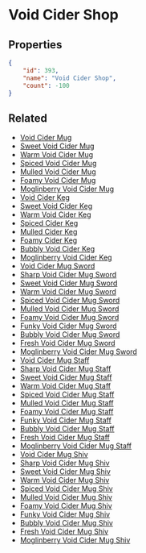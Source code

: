 # Void Cider Shop

<no description available>

## Properties

```json
{
    "id": 393,
    "name": "Void Cider Shop",
    "count": -100
}
```

## Related

- [Void Cider Mug](../items/11323-void-cider-mug.md)
- [Sweet Void Cider Mug](../items/11324-sweet-void-cider-mug.md)
- [Warm Void Cider Mug](../items/11325-warm-void-cider-mug.md)
- [Spiced Void Cider Mug](../items/11326-spiced-void-cider-mug.md)
- [Mulled Void Cider Mug](../items/11327-mulled-void-cider-mug.md)
- [Foamy Void Cider Mug](../items/11328-foamy-void-cider-mug.md)
- [Moglinberry Void Cider Mug](../items/11329-moglinberry-void-cider-mug.md)
- [Void Cider Keg](../items/11338-void-cider-keg.md)
- [Sweet Void Cider Keg](../items/11339-sweet-void-cider-keg.md)
- [Warm Void Cider Keg](../items/11340-warm-void-cider-keg.md)
- [Spiced Cider Keg](../items/11341-spiced-cider-keg.md)
- [Mulled Cider Keg](../items/11342-mulled-cider-keg.md)
- [Foamy Cider Keg](../items/11343-foamy-cider-keg.md)
- [Bubbly Void Cider Keg](../items/11344-bubbly-void-cider-keg.md)
- [Moglinberry Void Cider Keg](../items/11345-moglinberry-void-cider-keg.md)
- [Void Cider Mug Sword](../items/11357-void-cider-mug-sword.md)
- [Sharp Void Cider Mug Sword](../items/11358-sharp-void-cider-mug-sword.md)
- [Sweet Void Cider Mug Sword](../items/11359-sweet-void-cider-mug-sword.md)
- [Warm Void Cider Mug Sword](../items/11360-warm-void-cider-mug-sword.md)
- [Spiced Void Cider Mug Sword](../items/11361-spiced-void-cider-mug-sword.md)
- [Mulled Void Cider Mug Sword](../items/11362-mulled-void-cider-mug-sword.md)
- [Foamy Void Cider Mug Sword](../items/11363-foamy-void-cider-mug-sword.md)
- [Funky Void Cider Mug Sword](../items/11364-funky-void-cider-mug-sword.md)
- [Bubbly Void Cider Mug Sword](../items/11365-bubbly-void-cider-mug-sword.md)
- [Fresh Void Cider Mug Sword ](../items/11366-fresh-void-cider-mug-sword.md)
- [Moglinberry Void Cider Mug Sword](../items/11367-moglinberry-void-cider-mug-sword.md)
- [Void Cider Mug Staff](../items/11379-void-cider-mug-staff.md)
- [Sharp Void Cider Mug Staff](../items/11380-sharp-void-cider-mug-staff.md)
- [Sweet Void Cider Mug Staff](../items/11381-sweet-void-cider-mug-staff.md)
- [Warm Void Cider Mug Staff](../items/11382-warm-void-cider-mug-staff.md)
- [Spiced Void Cider Mug Staff](../items/11383-spiced-void-cider-mug-staff.md)
- [Mulled Void Cider Mug Staff](../items/11384-mulled-void-cider-mug-staff.md)
- [Foamy Void Cider Mug Staff](../items/11385-foamy-void-cider-mug-staff.md)
- [Funky Void Cider Mug Staff](../items/11386-funky-void-cider-mug-staff.md)
- [Bubbly Void Cider Mug Staff](../items/11387-bubbly-void-cider-mug-staff.md)
- [Fresh Void Cider Mug Staff](../items/11388-fresh-void-cider-mug-staff.md)
- [Moglinberry Void Cider Mug Staff](../items/11389-moglinberry-void-cider-mug-staff.md)
- [Void Cider Mug Shiv](../items/11401-void-cider-mug-shiv.md)
- [Sharp Void Cider Mug Shiv](../items/11402-sharp-void-cider-mug-shiv.md)
- [Sweet Void Cider Mug Shiv](../items/11403-sweet-void-cider-mug-shiv.md)
- [Warm Void Cider Mug Shiv](../items/11404-warm-void-cider-mug-shiv.md)
- [Spiced Void Cider Mug Shiv](../items/11405-spiced-void-cider-mug-shiv.md)
- [Mulled Void Cider Mug Shiv](../items/11406-mulled-void-cider-mug-shiv.md)
- [Foamy Void Cider Mug Shiv](../items/11407-foamy-void-cider-mug-shiv.md)
- [Funky Void Cider Mug Shiv](../items/11408-funky-void-cider-mug-shiv.md)
- [Bubbly Void Cider Mug Shiv](../items/11409-bubbly-void-cider-mug-shiv.md)
- [Fresh Void Cider Mug Shiv](../items/11410-fresh-void-cider-mug-shiv.md)
- [Moglinberry Void Cider Mug Shiv](../items/11411-moglinberry-void-cider-mug-shiv.md)

